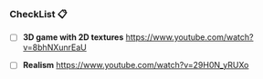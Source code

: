 ### CheckList 📋
 - [ ] **3D game with 2D textures**
	  https://www.youtube.com/watch?v=8bhNXunrEaU
	
- [ ] **Realism**
      https://www.youtube.com/watch?v=29H0N_yRUXo

